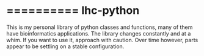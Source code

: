 ==========
lhc-python
==========

This is my personal library of python classes and functions, many of them have bioinformatics applications. The library changes constantly and at a whim. If you want to use it, approach with caution. Over time however, parts appear to be settling on a stable configuration.
